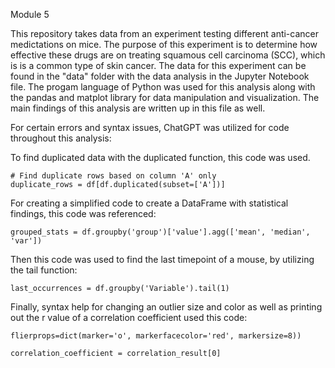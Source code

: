 Module 5

This repository takes data from an experiment testing different anti-cancer medictations on mice. The purpose of this experiment is to determine how effective these drugs are on treating squamous cell carcinoma (SCC), which is is a common type of skin cancer. The data for this experiment can be found in the "data" folder with the data analysis in the Jupyter Notebook file. The progam language of Python was used for this analysis along with the pandas and matplot library for data manipulation and visualization. The main findings of this analysis are written up in this file as well.


For certain errors and syntax issues, ChatGPT was utilized for code throughout this analysis:

To find duplicated data with the duplicated function, this code was used.

    # Find duplicate rows based on column 'A' only
    duplicate_rows = df[df.duplicated(subset=['A'])]
    
For creating a simplified code to create a DataFrame with statistical findings, this code was referenced:

    grouped_stats = df.groupby('group')['value'].agg(['mean', 'median', 'var'])

Then this code was used to find the last timepoint of a mouse, by utilizing the tail function:

    last_occurrences = df.groupby('Variable').tail(1)


Finally, syntax help for changing an outlier size and color as well as printing out the r value of a correlation coefficient used this code:

    flierprops=dict(marker='o', markerfacecolor='red', markersize=8))
    
    correlation_coefficient = correlation_result[0]
